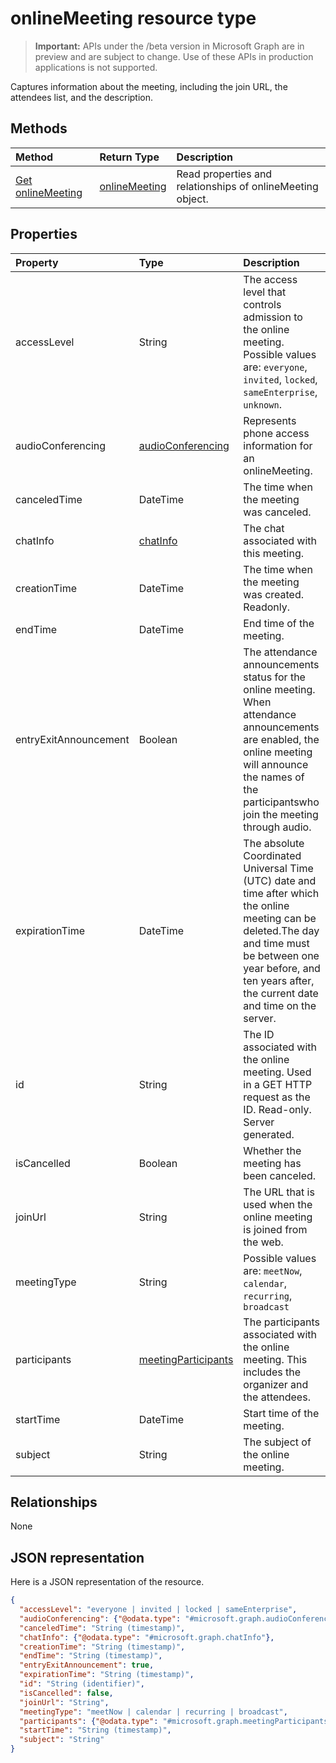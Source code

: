 # onlineMeeting resource type

> **Important:** APIs under the /beta version in Microsoft Graph are in preview and are subject to change. Use of these APIs in production applications is not supported.

Captures information about the meeting, including the join URL, the attendees list, and the description.

## Methods

| Method         | Return Type | Description |
|:---------------|:--------|:----------|
| [Get onlineMeeting](../api/onlinemeeting_get.md) | [onlineMeeting](onlinemeeting.md) | Read properties and relationships of onlineMeeting object. |

## Properties

| Property                  | Type                                                   | Description                                                                                                                |
| :------------------------ | :----------------------------------------------------- | :------------------------------------------------------------------------------------------------------------------------- |
| accessLevel               | String                                                 | The access level that controls admission to the online meeting. Possible values are: `everyone`, `invited`, `locked`, `sameEnterprise`, `unknown`. |
| audioConferencing         | [audioConferencing](audioconferencing.md)              | Represents phone access information for an onlineMeeting. |
| canceledTime              | DateTime                                               | The time when the meeting was canceled. |
| chatInfo                  | [chatInfo](chatinfo.md)                                | The chat associated with this meeting. |
| creationTime              | DateTime                                               | The time when the meeting was created. Readonly.
| endTime                   | DateTime                                               | End time of the meeting. |
| entryExitAnnouncement     | Boolean                                                | The attendance announcements status for the online meeting. When attendance announcements are enabled, the online meeting will announce the names of the participantswho join the meeting through audio. |
| expirationTime            | DateTime                                               | The absolute Coordinated Universal Time (UTC) date and time after which the online meeting can be deleted.The day and time must be between one year before, and ten years after, the current date and time on the server. |
| id                        | String                                                 | The ID associated with the online meeting. Used in a GET HTTP request as the ID. Read-only. Server generated. |
| isCancelled               | Boolean                                                | Whether the meeting has been canceled. |
| joinUrl                   | String                                                 | The URL that is used when the online meeting is joined from the web. |
| meetingType               | String                                                 | Possible values are: `meetNow`, `calendar`, `recurring`, `broadcast` |
| participants              | [meetingParticipants](meetingparticipants.md)          | The participants associated with the online meeting.  This includes the organizer and the attendees. |
| startTime                 | DateTime                                               | Start time of the meeting. |
| subject                   | String                                                 | The subject of the online meeting. |

## Relationships
None

## JSON representation

Here is a JSON representation of the resource.

<!-- {
  "blockType": "resource",
  "optionalProperties": [

  ],
  "@odata.type": "microsoft.graph.onlineMeeting"
}-->
```json
{
  "accessLevel": "everyone | invited | locked | sameEnterprise",
  "audioConferencing": {"@odata.type": "#microsoft.graph.audioConferencing"},
  "canceledTime": "String (timestamp)",
  "chatInfo": {"@odata.type": "#microsoft.graph.chatInfo"},
  "creationTime": "String (timestamp)",
  "endTime": "String (timestamp)",
  "entryExitAnnouncement": true,
  "expirationTime": "String (timestamp)",
  "id": "String (identifier)",
  "isCancelled": false,
  "joinUrl": "String",
  "meetingType": "meetNow | calendar | recurring | broadcast",
  "participants": {"@odata.type": "#microsoft.graph.meetingParticipants"},
  "startTime": "String (timestamp)",
  "subject": "String"
}
```

